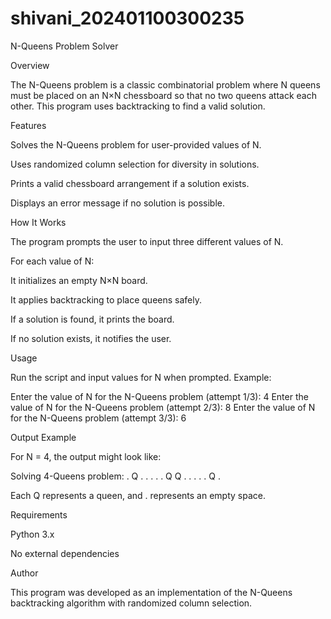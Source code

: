 # shivani_202401100300235
N-Queens Problem Solver

Overview

The N-Queens problem is a classic combinatorial problem where N queens must be placed on an N×N chessboard so that no two queens attack each other. This program uses backtracking to find a valid solution.

Features

Solves the N-Queens problem for user-provided values of N.

Uses randomized column selection for diversity in solutions.

Prints a valid chessboard arrangement if a solution exists.

Displays an error message if no solution is possible.

How It Works

The program prompts the user to input three different values of N.

For each value of N:

It initializes an empty N×N board.

It applies backtracking to place queens safely.

If a solution is found, it prints the board.

If no solution exists, it notifies the user.

Usage

Run the script and input values for N when prompted. Example:

Enter the value of N for the N-Queens problem (attempt 1/3): 4
Enter the value of N for the N-Queens problem (attempt 2/3): 8
Enter the value of N for the N-Queens problem (attempt 3/3): 6

Output Example

For N = 4, the output might look like:

Solving 4-Queens problem:
. Q . .
. . . Q
Q . . .
. . Q .

Each Q represents a queen, and . represents an empty space.

Requirements

Python 3.x

No external dependencies

Author

This program was developed as an implementation of the N-Queens backtracking algorithm with randomized column selection.

